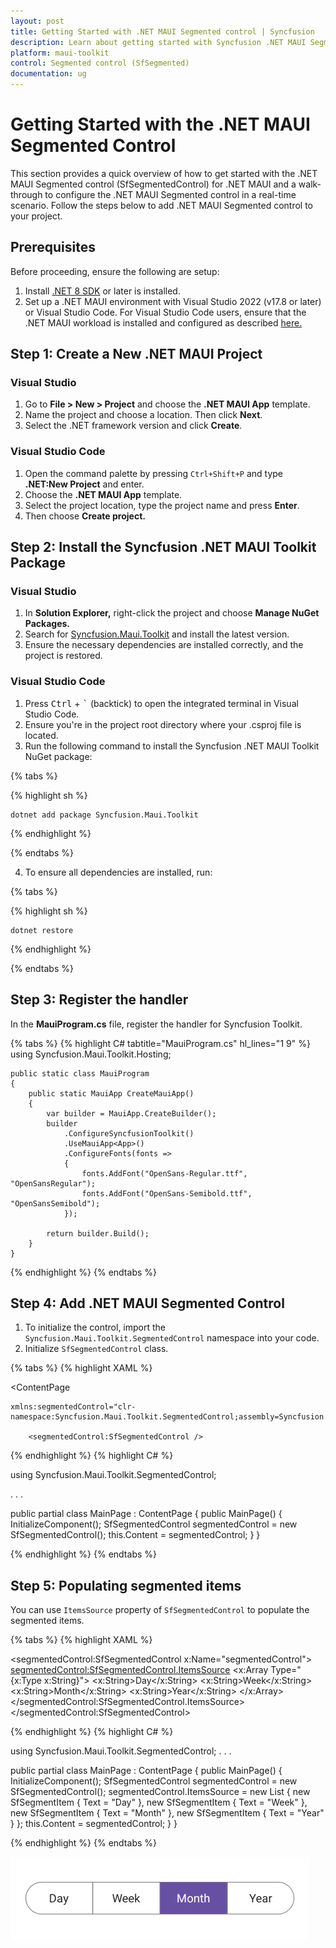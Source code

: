 ```yaml
---
layout: post
title: Getting Started with .NET MAUI Segmented control | Syncfusion
description: Learn about getting started with Syncfusion .NET MAUI Segmented control (SfSegmentedControl) in mobile and desktop applications from a single shared codebase.
platform: maui-toolkit
control: Segmented control (SfSegmented)
documentation: ug
---
```


# Getting Started with the .NET MAUI Segmented Control

This section provides a quick overview of how to get started with the .NET MAUI Segmented control (SfSegmentedControl) for .NET MAUI and a walk-through to configure the .NET MAUI Segmented control in a real-time scenario. Follow the steps below to add .NET MAUI Segmented control to your project.

## Prerequisites

Before proceeding, ensure the following are setup:
1. Install [.NET 8 SDK](https://dotnet.microsoft.com/en-us/download/dotnet/8.0) or later is installed.
2. Set up a .NET MAUI environment with Visual Studio 2022 (v17.8 or later) or Visual Studio Code. For Visual Studio Code users, ensure that the .NET MAUI workload is installed and configured as described [here.](https://learn.microsoft.com/en-us/dotnet/maui/get-started/installation?view=net-maui-8.0&tabs=visual-studio-code)

## Step 1: Create a New .NET MAUI Project

### Visual Studio

1. Go to **File > New > Project** and choose the **.NET MAUI App** template.
2. Name the project and choose a location. Then click **Next**.
3. Select the .NET framework version and click **Create**.

### Visual Studio Code

1. Open the command palette by pressing `Ctrl+Shift+P` and type **.NET:New Project** and enter.
2. Choose the **.NET MAUI App** template.
3. Select the project location, type the project name and press **Enter**.
4. Then choose **Create project.**

## Step 2: Install the Syncfusion .NET MAUI Toolkit Package

### Visual Studio

1. In **Solution Explorer,** right-click the project and choose **Manage NuGet Packages.**
2. Search for [Syncfusion.Maui.Toolkit](https://www.nuget.org/packages/Syncfusion.Maui.Toolkit/) and install the latest version.
3. Ensure the necessary dependencies are installed correctly, and the project is restored.

### Visual Studio Code

1. Press <kbd>Ctrl</kbd> + <kbd>`</kbd> (backtick) to open the integrated terminal in Visual Studio Code.
2. Ensure you're in the project root directory where your .csproj file is located.
3. Run the following command to install the Syncfusion .NET MAUI Toolkit NuGet package:
  
{% tabs %}

{% highlight sh  %}

    dotnet add package Syncfusion.Maui.Toolkit

{% endhighlight %}

{% endtabs %}

4. To ensure all dependencies are installed, run:

{% tabs %}

{% highlight sh  %}

    dotnet restore
    
{% endhighlight %}

{% endtabs %}

## Step 3: Register the handler

In the **MauiProgram.cs** file, register the handler for Syncfusion Toolkit.

{% tabs %}
{% highlight C# tabtitle="MauiProgram.cs" hl_lines="1 9" %}
    using Syncfusion.Maui.Toolkit.Hosting;

    public static class MauiProgram
    {
	    public static MauiApp CreateMauiApp()
	    {
	        var builder = MauiApp.CreateBuilder();
		    builder
			    .ConfigureSyncfusionToolkit()
			    .UseMauiApp<App>()
			    .ConfigureFonts(fonts =>
			    {
				    fonts.AddFont("OpenSans-Regular.ttf", "OpenSansRegular");
				    fonts.AddFont("OpenSans-Semibold.ttf", "OpenSansSemibold");
			    });

		    return builder.Build();
	    }
    }

{% endhighlight %}
{% endtabs %}

## Step 4: Add .NET MAUI Segmented Control

1. To initialize the control, import the `Syncfusion.Maui.Toolkit.SegmentedControl` namespace into your code.
2. Initialize `SfSegmentedControl` class.

{% tabs %}
{% highlight XAML %}

<ContentPage   
            
    xmlns:segmentedControl="clr-namespace:Syncfusion.Maui.Toolkit.SegmentedControl;assembly=Syncfusion.Maui.Toolkit"

        <segmentedControl:SfSegmentedControl />

</ContentPage>

{% endhighlight %}
{% highlight C# %}

using Syncfusion.Maui.Toolkit.SegmentedControl;

. . .

public partial class MainPage : ContentPage
{
    public MainPage()
    {
        InitializeComponent();
        SfSegmentedControl segmentedControl = new SfSegmentedControl();
        this.Content = segmentedControl;
    }
}

{% endhighlight %}
{% endtabs %}

## Step 5: Populating segmented items

You can use `ItemsSource` property of `SfSegmentedControl` to populate the segmented items.

{% tabs %}
{% highlight XAML %}

<ContentPage   
    xmlns:segmentedControl="clr-namespace:Syncfusion.Maui.Toolkit.SegmentedControl;assembly=Syncfusion.Maui.Toolkit">
    <segmentedControl:SfSegmentedControl x:Name="segmentedControl">
        <segmentedControl:SfSegmentedControl.ItemsSource>
            <x:Array Type="{x:Type x:String}">
                <x:String>Day</x:String>
                <x:String>Week</x:String>
                <x:String>Month</x:String>
                <x:String>Year</x:String>
            </x:Array>
        </segmentedControl:SfSegmentedControl.ItemsSource>
    </segmentedControl:SfSegmentedControl>
</ContentPage>

{% endhighlight %}
{% highlight C# %}

using Syncfusion.Maui.Toolkit.SegmentedControl;
. . .

public partial class MainPage : ContentPage
{
    public MainPage()
    {
        InitializeComponent();
          SfSegmentedControl segmentedControl = new SfSegmentedControl();
          segmentedControl.ItemsSource = new List<SfSegmentItem>
          {
            new SfSegmentItem { Text = "Day" },
            new SfSegmentItem { Text = "Week" },
            new SfSegmentItem { Text = "Month" },
            new SfSegmentItem { Text = "Year" }
         };
        this.Content = segmentedControl;
    }
}

{% endhighlight %}
{% endtabs %}

![Getting started in .NET MAUI Segmented control.](images/getting-started/getting-started.png)
